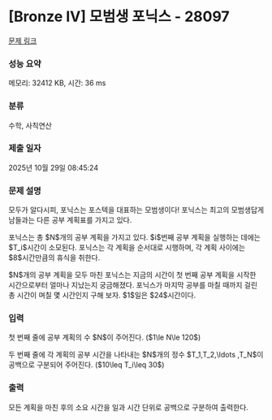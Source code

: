 # [Bronze IV] 모범생 포닉스 - 28097 

[문제 링크](https://www.acmicpc.net/problem/28097) 

### 성능 요약

메모리: 32412 KB, 시간: 36 ms

### 분류

수학, 사칙연산

### 제출 일자

2025년 10월 29일 08:45:24

### 문제 설명

<p>모두가 알다시피, 포닉스는 포스텍을 대표하는 모범생이다! 포닉스는 최고의 모범생답게 남들과는 다른 공부 계획표를 가지고 있다.</p>

<p>포닉스는 총 $N$개의 공부 계획을 가지고 있다. $i$번째 공부 계획을 실행하는 데에는 $T_i$시간이 소모된다. 포닉스는 각 계획을 순서대로 시행하며, 각 계획 사이에는 $8$시간만큼의 휴식을 취한다.</p>

<p>$N$개의 공부 계획을 모두 마친 포닉스는 지금의 시간이 첫 번째 공부 계획을 시작한 시간으로부터 얼마나 지났는지 궁금해졌다. 포닉스가 마지막 공부를 마칠 때까지 걸린 총 시간이 며칠 몇 시간인지 구해 보자. $1$일은 $24$시간이다.</p>

### 입력 

 <p>첫 번째 줄에 공부 계획의 수 $N$이 주어진다. ($1\le N\le 120$)</p>

<p>두 번째 줄에 각 계획의 공부 시간을 나타내는 $N$개의 정수 $T_1,T_2,\ldots ,T_N$이 공백으로 구분되어 주어진다. ($10\leq T_i\leq 30$)</p>

### 출력 

 <p>모든 계획을 마친 후의 소요 시간을 일과 시간 단위로 공백으로 구분하여 출력한다.</p>


